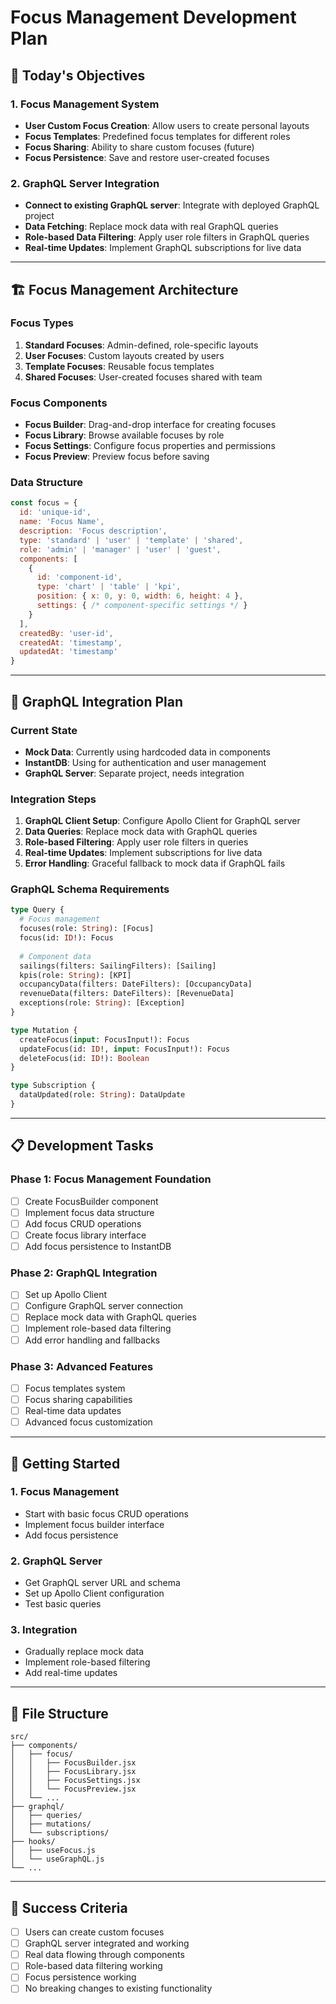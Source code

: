 # Focus Management Development Plan

## 🎯 Today's Objectives

### **1. Focus Management System**
- **User Custom Focus Creation**: Allow users to create personal layouts
- **Focus Templates**: Predefined focus templates for different roles
- **Focus Sharing**: Ability to share custom focuses (future)
- **Focus Persistence**: Save and restore user-created focuses

### **2. GraphQL Server Integration**
- **Connect to existing GraphQL server**: Integrate with deployed GraphQL project
- **Data Fetching**: Replace mock data with real GraphQL queries
- **Role-based Data Filtering**: Apply user role filters in GraphQL queries
- **Real-time Updates**: Implement GraphQL subscriptions for live data

---

## 🏗️ Focus Management Architecture

### **Focus Types**
1. **Standard Focuses**: Admin-defined, role-specific layouts
2. **User Focuses**: Custom layouts created by users
3. **Template Focuses**: Reusable focus templates
4. **Shared Focuses**: User-created focuses shared with team

### **Focus Components**
- **Focus Builder**: Drag-and-drop interface for creating focuses
- **Focus Library**: Browse available focuses by role
- **Focus Settings**: Configure focus properties and permissions
- **Focus Preview**: Preview focus before saving

### **Data Structure**
```javascript
const focus = {
  id: 'unique-id',
  name: 'Focus Name',
  description: 'Focus description',
  type: 'standard' | 'user' | 'template' | 'shared',
  role: 'admin' | 'manager' | 'user' | 'guest',
  components: [
    {
      id: 'component-id',
      type: 'chart' | 'table' | 'kpi',
      position: { x: 0, y: 0, width: 6, height: 4 },
      settings: { /* component-specific settings */ }
    }
  ],
  createdBy: 'user-id',
  createdAt: 'timestamp',
  updatedAt: 'timestamp'
}
```

---

## 🔌 GraphQL Integration Plan

### **Current State**
- **Mock Data**: Currently using hardcoded data in components
- **InstantDB**: Using for authentication and user management
- **GraphQL Server**: Separate project, needs integration

### **Integration Steps**
1. **GraphQL Client Setup**: Configure Apollo Client for GraphQL server
2. **Data Queries**: Replace mock data with GraphQL queries
3. **Role-based Filtering**: Apply user role filters in queries
4. **Real-time Updates**: Implement subscriptions for live data
5. **Error Handling**: Graceful fallback to mock data if GraphQL fails

### **GraphQL Schema Requirements**
```graphql
type Query {
  # Focus management
  focuses(role: String): [Focus]
  focus(id: ID!): Focus
  
  # Component data
  sailings(filters: SailingFilters): [Sailing]
  kpis(role: String): [KPI]
  occupancyData(filters: DateFilters): [OccupancyData]
  revenueData(filters: DateFilters): [RevenueData]
  exceptions(role: String): [Exception]
}

type Mutation {
  createFocus(input: FocusInput!): Focus
  updateFocus(id: ID!, input: FocusInput!): Focus
  deleteFocus(id: ID!): Boolean
}

type Subscription {
  dataUpdated(role: String): DataUpdate
}
```

---

## 📋 Development Tasks

### **Phase 1: Focus Management Foundation**
- [ ] Create FocusBuilder component
- [ ] Implement focus data structure
- [ ] Add focus CRUD operations
- [ ] Create focus library interface
- [ ] Add focus persistence to InstantDB

### **Phase 2: GraphQL Integration**
- [ ] Set up Apollo Client
- [ ] Configure GraphQL server connection
- [ ] Replace mock data with GraphQL queries
- [ ] Implement role-based data filtering
- [ ] Add error handling and fallbacks

### **Phase 3: Advanced Features**
- [ ] Focus templates system
- [ ] Focus sharing capabilities
- [ ] Real-time data updates
- [ ] Advanced focus customization

---

## 🚀 Getting Started

### **1. Focus Management**
- Start with basic focus CRUD operations
- Implement focus builder interface
- Add focus persistence

### **2. GraphQL Server**
- Get GraphQL server URL and schema
- Set up Apollo Client configuration
- Test basic queries

### **3. Integration**
- Gradually replace mock data
- Implement role-based filtering
- Add real-time updates

---

## 📁 File Structure
```
src/
├── components/
│   ├── focus/
│   │   ├── FocusBuilder.jsx
│   │   ├── FocusLibrary.jsx
│   │   ├── FocusSettings.jsx
│   │   └── FocusPreview.jsx
│   └── ...
├── graphql/
│   ├── queries/
│   ├── mutations/
│   └── subscriptions/
├── hooks/
│   ├── useFocus.js
│   └── useGraphQL.js
└── ...
```

---

## 🎯 Success Criteria
- [ ] Users can create custom focuses
- [ ] GraphQL server integrated and working
- [ ] Real data flowing through components
- [ ] Role-based data filtering working
- [ ] Focus persistence working
- [ ] No breaking changes to existing functionality
